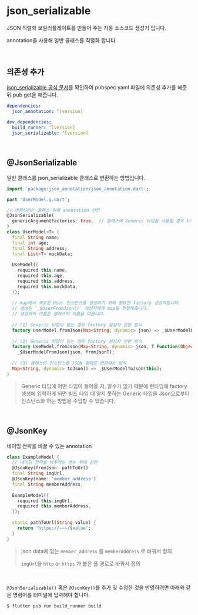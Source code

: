 # json_serializable

JSON 직렬화 보일러플레이트를 만들어 주는 자동 소스코드 생성기 입니다.

annotation을 사용해 일반 클래스를 직렬화 합니다.

<br />

## 의존성 추가

[json_serializable 공식 문서](https://github.com/google/json_serializable.dart/tree/master/example)를 확인하여 pubspec.yaml 파일에 의존성 추가를 해준 뒤 pub get을 해줍니다.

``` yaml
dependencies:
  json_annotation: ^[version]
  
dev_dependencies:
  build_runner: ^[version]
  json_serializable: ^[version]
```

<br />

## @JsonSerializable

일반 클래스를 json_serializable 클래스로 변환하는 방법입니다.

``` dart
import 'package:json_annotation/json_annotation.dart';

part 'UserModel.g.dart';

// 변환하려는 클래스 위에 annotation 선언
@JsonSerializable(
  genericArgumentFactories: true,  // 클래스에 Generic 타입을 사용할 경우 true로 설정
)
class UserModel<T> {
  final String name;
  final int age;
  final String address;
  final List<T> mockData;
  
  UseModel({
    required this.name,
    required this.age,
    required this.address,
    required this.mockData,
  });
  
  // map에서 새로운 User 인스턴스를 생성하기 위해 필요한 factory 생성자입니다.
  // 생성된 `_$UserFromJson()` 생성자에게 map을 전달해줍니다.
  // 생성자의 이름은 클래스의 이름을 따릅니다.
  
  // (1) Generic 타입이 없는 경우 factory 생성자 선언 방식
  factory UserModel.fromJson(Map<String, dynamic> json) => _$UserModelFromJson(json);
  
  // (2) Generic 타입이 있는 경우 factory 생성자 선언 방식
  factory UseModel.fromJson(Map<String, dynamic> json, T Function(Object? json) fromJsonT) =>
    _$UserModelFromJson(json, fromJsonT);
  
  // (3) 클래스의 인스턴스를 JSON 형태로 변환하는 방식
  Map<String, dynamic> toJson() => _$UserModelToJson(this);
}
```

> Generic 타입에 어떤 타입이 들어올 지, 알수가 없기 때문에 런타임에 factory 생성에 입력하게 되면 빌드 타임 때 알지 못하는 Generic 타입을 Json으로부터 인스턴스화 하는 방법을 주입할 수 있습니다.

<br />

## @JsonKey

네이밍 전략을 바꿀 수 있는 annotation

``` dart
class ExampleModel {
  // 네이밍 전략을 바꾸려는 변수 위에 선언
  @JsonKey(fromJson: pathToUrl)
  final String imgUrl,
  @JsonKey(name: 'member_address')
  final String memberAddress,
  
  ExampleModel({
    required this.imgUrl,
    required this.memberAddress,
  });
  
  static pathToUrl(String value) {
    return 'https://~~~/$value';
  }
}
```

> json data에 있는 `member_address` 를 `memberAddress` 로 바꿔서 정의
>
> `imgUrl`을 `http` or `https` 가 붙은 풀 경로로 바꿔서 정의

<br />

`@JsonSerializable()` 혹은 `@JsonKey()`를 추가 및 수정한 것을 반영하려면 아래와 같은 명령어를 터미널에 입력해야 합니다.

```bash
$ flutter pub run build_runner build
```